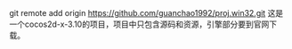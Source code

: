 git remote add origin https://github.com/guanchao1992/proj.win32.git
这是一个cocos2d-x-3.10的项目，项目中只包含源码和资源，引擎部分要到官网下载。
